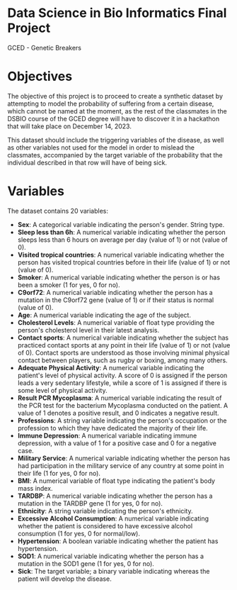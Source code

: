 # Data Science in Bio Informatics Final Project

GCED - Genetic Breakers

# Objectives 

The objective of this project is to proceed to create a synthetic dataset by attempting to model the probability of suffering from a certain disease, which cannot be named at the moment, as the rest of the classmates in the DSBIO course of the GCED degree will have to discover it in a hackathon that will take place on December 14, 2023.

This dataset should include the triggering variables of the disease, as well as other variables not used for the model in order to mislead the classmates, accompanied by the target variable of the probability that the individual described in that row will have of being sick.

# Variables

The dataset contains 20 variables:

* **Sex**: A categorical variable indicating the person's gender. String type.
* **Sleep less than 6h**: A numerical variable indicating whether the person sleeps less than 6 hours on average per day (value of 1) or not (value of 0).
* **Visited tropical countries**: A numerical variable indicating whether the person has visited tropical countries before in their life (value of 1) or not (value of 0).
* **Smoker**: A numerical variable indicating whether the person is or has been a smoker (1 for yes, 0 for no).
* **C9orf72**: A numerical variable indicating whether the person has a mutation in the C9orf72 gene (value of 1) or if their status is normal (value of 0).
* **Age**: A numerical variable indicating the age of the subject.
* **Cholesterol Levels**: A numerical variable of float type providing the person's cholesterol level in their latest analysis.
* **Contact sports**: A numerical variable indicating whether the subject has practiced contact sports at any point in their life (value of 1) or not (value of 0). Contact sports are understood as those involving minimal physical contact between players, such as rugby or boxing, among many others.
* **Adequate Physical Activity**: A numerical variable indicating the patient's level of physical activity. A score of 0 is assigned if the person leads a very sedentary lifestyle, while a score of 1 is assigned if there is some level of physical activity.
* **Result PCR Mycoplasma**: A numerical variable indicating the result of the PCR test for the bacterium Mycoplasma conducted on the patient. A value of 1 denotes a positive result, and 0 indicates a negative result.
* **Professions**: A string variable indicating the person's occupation or the profession to which they have dedicated the majority of their life.
* **Immune Depression**: A numerical variable indicating immune depression, with a value of 1 for a positive case and 0 for a negative case.
* **Military Service**: A numerical variable indicating whether the person has had participation in the military service of any country at some point in their life (1 for yes, 0 for no).
* **BMI**: A numerical variable of float type indicating the patient's body mass index.
* **TARDBP**: A numerical variable indicating whether the person has a mutation in the TARDBP gene (1 for yes, 0 for no).
* **Ethnicity**: A string variable indicating the person's ethnicity.
* **Excessive Alcohol Consumption**: A numerical variable indicating whether the patient is considered to have excessive alcohol consumption (1 for yes, 0 for normal/low).
* **Hypertension**: A boolean variable indicating whether the patient has hypertension.
* **SOD1**: A numerical variable indicating whether the person has a mutation in the SOD1 gene (1 for yes, 0 for no).
* **Sick**: The target variable; a binary variable indicating whereas the patient will develop the disease.
